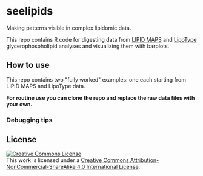# seelipids

Making patterns visible in complex lipidomic data.

This repo contains R code for digesting data from [LIPID MAPS](https://www.ucsd-lipidmaps.org/) and [LipoType](https://www.lipotype.com/) glycerophospholipid analyses and visualizing them with barplots.

## How to use

This repo contains two "fully worked" examples: one each starting from LIPID MAPS and LipoType data. 

**For routine use you can clone the repo and replace the raw data files with your own.**

### Debugging tips

## License

<a rel="license" href="http://creativecommons.org/licenses/by-nc-sa/4.0/"><img alt="Creative Commons License" style="border-width:0" src="https://i.creativecommons.org/l/by-nc-sa/4.0/88x31.png" /></a><br />This work is licensed under a <a rel="license" href="http://creativecommons.org/licenses/by-nc-sa/4.0/">Creative Commons Attribution-NonCommercial-ShareAlike 4.0 International License</a>.